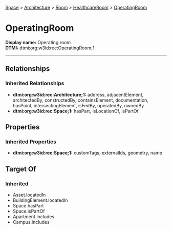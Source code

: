 [Space](../../../Space.md) > [Architecture](../../Architecture.md) > [Room](../Room.md) > [HealthcareRoom](HealthcareRoom.md) > [OperatingRoom](#)
# OperatingRoom

**Display name:** Operating room<br />
**DTMI:** dtmi:org:w3id:rec:OperatingRoom;1

---
## Relationships
### Inherited Relationships
* **dtmi:org:w3id:rec:Architecture;1:** address, adjacentElement, architectedBy, constructedBy, containsElement, documentation, hasPoint, intersectingElement, isFedBy, operatedBy, ownedBy
* **dtmi:org:w3id:rec:Space;1:** hasPart, isLocationOf, isPartOf
## Properties
### Inherited Properties
* **dtmi:org:w3id:rec:Space;1:** customTags, externalIds, geometry, name
## Target Of
### Inherited
* Asset.locatedIn
* BuildingElement.locatedIn
* Space.hasPart
* Space.isPartOf
* Apartment.includes
* Campus.includes
